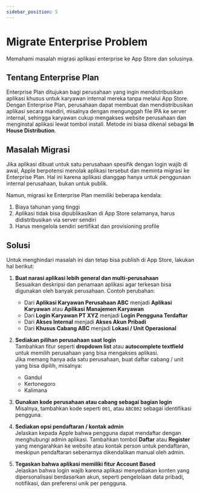 ```yaml
---
sidebar_position: 5
---
```


# Migrate Enterprise Problem

Memahami masalah migrasi aplikasi enterprise ke App Store dan solusinya.

## Tentang Enterprise Plan

Enterprise Plan ditujukan bagi perusahaan yang ingin mendistribusikan aplikasi khusus untuk karyawan internal mereka tanpa melalui App Store. Dengan Enterprise Plan, perusahaan dapat membuat dan mendistribusikan aplikasi secara mandiri, misalnya dengan mengunggah file IPA ke server internal, sehingga karyawan cukup mengakses website perusahaan dan menginstal aplikasi lewat tombol install. Metode ini biasa dikenal sebagai **In House Distribution**.

## Masalah Migrasi

Jika aplikasi dibuat untuk satu perusahaan spesifik dengan login wajib di awal, Apple berpotensi menolak aplikasi tersebut dan meminta migrasi ke Enterprise Plan. Hal ini karena aplikasi dianggap hanya untuk penggunaan internal perusahaan, bukan untuk publik.

Namun, migrasi ke Enterprise Plan memiliki beberapa kendala:

1. Biaya tahunan yang tinggi  
2. Aplikasi tidak bisa dipublikasikan di App Store selamanya, harus didistribusikan via server sendiri  
3. Harus mengelola sendiri sertifikat dan provisioning profile  

## Solusi

Untuk menghindari masalah ini dan tetap bisa publish di App Store, lakukan hal berikut:

1. **Buat narasi aplikasi lebih general dan multi-perusahaan**  
   Sesuaikan deskripsi dan penamaan aplikasi agar terkesan bisa digunakan oleh banyak perusahaan. Contoh perubahan:  
   - Dari **Aplikasi Karyawan Perusahaan ABC** menjadi **Aplikasi Karyawan** atau **Aplikasi Manajemen Karyawan**  
   - Dari **Login Karyawan PT XYZ** menjadi **Login Pengguna Terdaftar**  
   - Dari **Akses Internal** menjadi **Akses Akun Pribadi**  
   - Dari **Khusus Cabang ABC** menjadi **Lokasi / Unit Operasional**  

2. **Sediakan pilihan perusahaan saat login**  
   Tambahkan fitur seperti **dropdown list** atau **autocomplete textfield** untuk memilih perusahaan yang bisa mengakses aplikasi.  
   Jika memang hanya ada satu perusahaan, buat daftar cabang / unit yang bisa dipilih, misalnya:  
   - Gandul  
   - Kertonegoro  
   - Kalimana  

3. **Gunakan kode perusahaan atau cabang sebagai bagian login**  
   Misalnya, tambahkan kode seperti `001`, atau `ABC002` sebagai identifikasi pengguna.

4. **Sediakan opsi pendaftaran / kontak admin**  
   Jelaskan kepada Apple bahwa pengguna dapat mendaftar dengan menghubungi admin aplikasi. Tambahkan tombol **Daftar** atau **Register** yang mengarahkan ke website atau kontak person untuk pendaftaran, meskipun pendaftaran sebenarnya dikendalikan manual oleh admin.

5. **Tegaskan bahwa aplikasi memiliki fitur Account Based**  
   Jelaskan bahwa login wajib karena aplikasi menyediakan konten yang dipersonalisasi berdasarkan akun, seperti pengelolaan data pribadi, notifikasi, dan preferensi unik per pengguna.